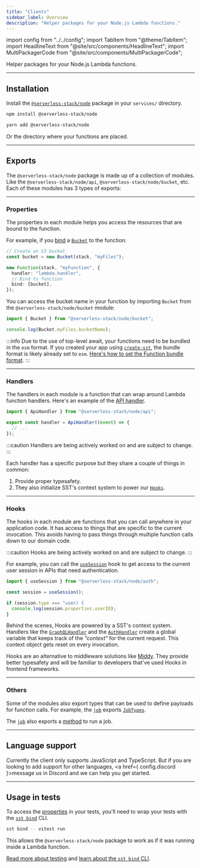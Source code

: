 ```yaml
---
title: "Clients"
sidebar_label: Overview
description: "Helper packages for your Node.js Lambda functions."
---
```


import config from "../../config";
import TabItem from "@theme/TabItem";
import HeadlineText from "@site/src/components/HeadlineText";
import MultiPackagerCode from "@site/src/components/MultiPackagerCode";

<HeadlineText>

Helper packages for your Node.js Lambda functions.

</HeadlineText>

---

## Installation

Install the [`@serverless-stack/node`](https://www.npmjs.com/package/@serverless-stack/node) package in your `services/` directory.

<MultiPackagerCode>
<TabItem value="npm">

```bash
npm install @serverless-stack/node
```

</TabItem>

<TabItem value="yarn">

```bash
yarn add @serverless-stack/node
```

</TabItem>
</MultiPackagerCode>

Or the directory where your functions are placed.

---

## Exports

The `@serverless-stack/node` package is made up of a collection of modules. Like the `@serverless-stack/node/api`, `@serverless-stack/node/bucket`, etc. Each of these modules has 3 types of exports:

---

### Properties

The properties in each module helps you access the resources that are bound to the function.

For example, if you [bind](../resource-binding.md) a [`Bucket`](../constructs/Bucket.md) to the function:

```ts {7}
// Create an S3 bucket
const bucket = new Bucket(stack, "myFiles");

new Function(stack, "myFunction", {
  handler: "lambda.handler",
  // Bind to function
  bind: [bucket],
});
```

You can access the bucket name in your function by importing `Bucket` from the `@serverless-stack/node/bucket` module:

```ts
import { Bucket } from "@serverless-stack/node/bucket";

console.log(Bucket.myFiles.bucketName);
```

:::info
Due to the use of top-level await, your functions need to be bundled in the `esm` format. If you created your app using [`create-sst`](packages/create-sst.md), the bundle format is likely already set to `esm`. [Here's how to set the Function bundle format](constructs/Function.md#format).
:::

---

### Handlers

The handlers in each module is a function that can wrap around Lambda function handlers. Here's an example of the [API handler](api.md#apihandler).

```js
import { ApiHandler } from "@serverless-stack/node/api";

export const handler = ApiHandler((event) => {
  // ...
});
```

:::caution
Handlers are being actively worked on and are subject to change.
:::

Each handler has a specific purpose but they share a couple of things in common:

1. Provide proper typesafety.
2. They also initialize SST's context system to power our [`Hooks`](#hooks).

---

### Hooks

The hooks in each module are functions that you can call anywhere in your application code. It has access to things that are specific to the current invocation. This avoids having to pass things through multiple function calls down to our domain code.

:::caution
Hooks are being actively worked on and are subject to change.
:::

For example, you can call the [`useSession`](auth.md#usesession) hook to get access to the current user session in APIs that need authentication.

```ts
import { useSession } from "@serverless-stack/node/auth";

const session = useSession();

if (session.type === "user) {
  console.log(session.properties.userID);
}
```

Behind the scenes, Hooks are powered by a SST's context system. Handlers like the [`GraphQLHandler`](graphql.md#graphqlhandler) and the [`AuthHandler`](auth.md#authhandler) create a global variable that keeps track of the _"context"_ for the current request. This context object gets reset on every invocation.

Hooks are an alternative to middleware solutions like [Middy](https://middy.js.org). They provide better typesafety and will be familiar to developers that've used Hooks in frontend frameworks.

---

### Others

Some of the modules also export types that can be used to define payloads for function calls. For example, the [`job`](job.md) exports [`JobTypes`](job.md#jobtypes).

The [`job`](job.md) also exports a [method](job.md#run) to run a job.

---

## Language support

Currently the client only supports JavaScript and TypeScript. But if you are looking to add support for other languages, <a href={ config.discord }>message us in Discord</a> and we can help you get started.

---

## Usage in tests

To access the [properties](#properties) in your tests, you'll need to wrap your tests with the [`sst bind`](packages/cli.md#bind) CLI.

```bash
sst bind -- vitest run
```

This allows the `@serverless-stack/node` package to work as if it was running inside a Lambda function.

[Read more about testing](advanced/testing.md) and [learn about the `sst bind` CLI](advanced/testing.md#how-sst-bind-works).
